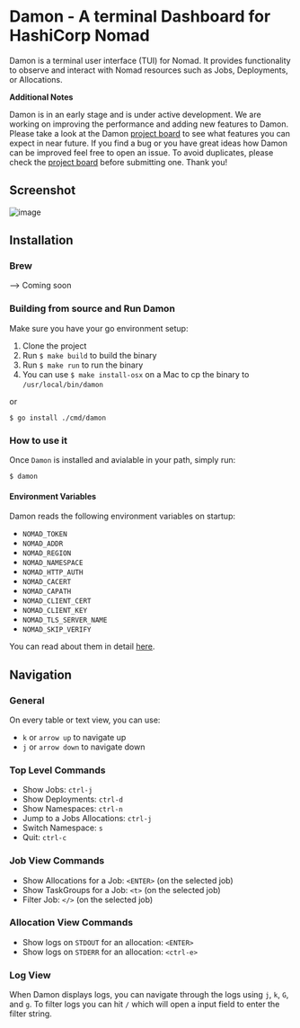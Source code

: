 # Damon - A terminal Dashboard for HashiCorp Nomad

Damon is a terminal user interface (TUI) for Nomad. It provides functionality to observe and interact with Nomad resources such as Jobs, Deployments, or Allocations.

**Additional Notes**

Damon is in an early stage and is under active development. We are working on improving the performance and adding new features to Damon.
Please take a look at the Damon [project board](https://github.com/hashicorp/damon/projects/2) to see what features you can expect in near future.
If you find a bug or you have great ideas how Damon can be improved feel free to open an issue. To avoid duplicates, please check the [project board](https://github.com/hashicorp/damon/projects/2) 
before submitting one. Thank you!

## Screenshot

![image](https://user-images.githubusercontent.com/82210389/126840047-dd96be77-f7fc-4903-972a-c783cc615a33.png)


## Installation

### Brew

--> Coming soon

### Building from source and Run Damon

Make sure you have your go environment setup:

1. Clone the project
1. Run `$ make build` to build the binary
1. Run `$ make run` to run the binary
1. You can use `$ make install-osx` on a Mac to cp the binary to `/usr/local/bin/damon`

or

```
$ go install ./cmd/damon
```

### How to use it

Once `Damon` is installed and avialable in your path, simply run:

```
$ damon
```

#### Environment Variables

Damon reads the following environment variables on startup:

- `NOMAD_TOKEN`
- `NOMAD_ADDR`
- `NOMAD_REGION`
- `NOMAD_NAMESPACE`
- `NOMAD_HTTP_AUTH`
- `NOMAD_CACERT`
- `NOMAD_CAPATH`
- `NOMAD_CLIENT_CERT`
- `NOMAD_CLIENT_KEY`
- `NOMAD_TLS_SERVER_NAME`
- `NOMAD_SKIP_VERIFY`

You can read about them in detail [here](https://www.nomadproject.io/docs/runtime/environment).

## Navigation

### General

On every table or text view, you can use:

- `k` or `arrow up` to navigate up
- `j` or `arrow down` to navigate down

### Top Level Commands

- Show Jobs: `ctrl-j`
- Show Deployments: `ctrl-d`
- Show Namespaces: `ctrl-n`
- Jump to a Jobs Allocations: `ctrl-j`
- Switch Namespace: `s`
- Quit: `ctrl-c`

### Job View Commands

- Show Allocations for a Job: `<ENTER>` (on the selected job)
- Show TaskGroups for a Job: `<t>` (on the selected job)
- Filter Job: `</>` (on the selected job)

### Allocation View Commands

- Show logs on `STDOUT` for an allocation: `<ENTER>`
- Show logs on `STDERR` for an allocation: `<ctrl-e>`

### Log View

When Damon displays logs, you can navigate through the logs using `j`, `k`, `G`, and `g`.
To filter logs you can hit `/` which will open a input field to enter the filter string.
